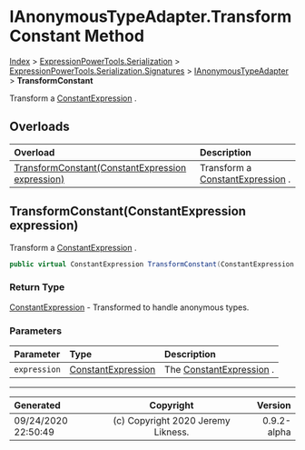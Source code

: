 ﻿# IAnonymousTypeAdapter.TransformConstant Method

[Index](../index.md) > [ExpressionPowerTools.Serialization](ExpressionPowerTools.Serialization.a.md) > [ExpressionPowerTools.Serialization.Signatures](ExpressionPowerTools.Serialization.Signatures.n.md) > [IAnonymousTypeAdapter](ExpressionPowerTools.Serialization.Signatures.IAnonymousTypeAdapter.i.md) > **TransformConstant**

Transform a [ConstantExpression](https://docs.microsoft.com/dotnet/api/system.linq.expressions.constantexpression) .

## Overloads

| Overload | Description |
| :-- | :-- |
| [TransformConstant(ConstantExpression expression)](#transformconstantconstantexpression-expression) | Transform a [ConstantExpression](https://docs.microsoft.com/dotnet/api/system.linq.expressions.constantexpression) . |
## TransformConstant(ConstantExpression expression)

Transform a [ConstantExpression](https://docs.microsoft.com/dotnet/api/system.linq.expressions.constantexpression) .

```csharp
public virtual ConstantExpression TransformConstant(ConstantExpression expression)
```

### Return Type

 [ConstantExpression](https://docs.microsoft.com/dotnet/api/system.linq.expressions.constantexpression)  - Transformed to handle anonymous types.

### Parameters

| Parameter | Type | Description |
| :-- | :-- | :-- |
| `expression` | [ConstantExpression](https://docs.microsoft.com/dotnet/api/system.linq.expressions.constantexpression) | The [ConstantExpression](https://docs.microsoft.com/dotnet/api/system.linq.expressions.constantexpression) . |



---

| Generated | Copyright | Version |
| :-- | :-: | --: |
| 09/24/2020 22:50:49 | (c) Copyright 2020 Jeremy Likness. | 0.9.2-alpha |
